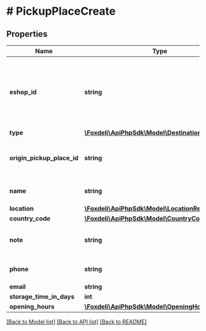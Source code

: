 # # PickupPlaceCreate

## Properties

Name | Type | Description | Notes
------------ | ------------- | ------------- | -------------
**eshop_id** | **string** | Id of the eshop this pickup place belongs to - required if originType !&#x3D; CARRIER |
**type** | [**\Foxdeli\ApiPhpSdk\Model\DestinationType**](DestinationType.md) |  |
**origin_pickup_place_id** | **string** | Origin-specific id of the pickup place |
**name** | **string** | Name of the pickup place |
**location** | [**\Foxdeli\ApiPhpSdk\Model\LocationRequest**](LocationRequest.md) |  |
**country_code** | [**\Foxdeli\ApiPhpSdk\Model\CountryCode**](CountryCode.md) |  |
**note** | **string** | Optional note on the pickup place | [optional]
**phone** | **string** | Pickup place phone |
**email** | **string** |  |
**storage_time_in_days** | **int** |  |
**opening_hours** | [**\Foxdeli\ApiPhpSdk\Model\OpeningHoursRequest**](OpeningHoursRequest.md) |  |

[[Back to Model list]](../../README.md#models) [[Back to API list]](../../README.md#endpoints) [[Back to README]](../../README.md)
